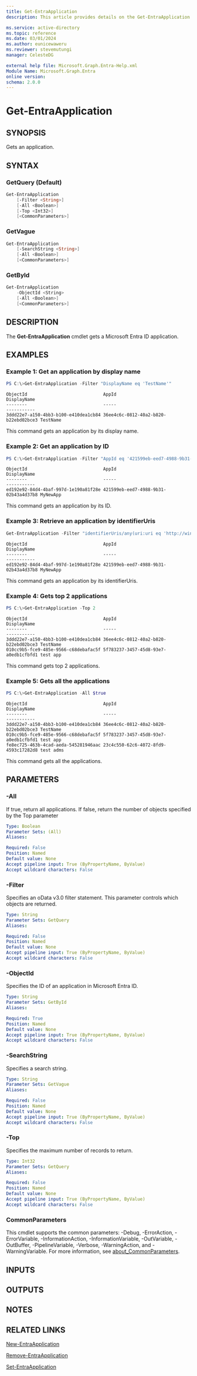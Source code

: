 ```yaml
---
title: Get-EntraApplication
description: This article provides details on the Get-EntraApplication command.

ms.service: active-directory
ms.topic: reference
ms.date: 03/01/2024
ms.author: eunicewaweru
ms.reviewer: stevemutungi
manager: CelesteDG

external help file: Microsoft.Graph.Entra-Help.xml
Module Name: Microsoft.Graph.Entra
online version:
schema: 2.0.0
---
```


# Get-EntraApplication

## SYNOPSIS
Gets an application.

## SYNTAX

### GetQuery (Default)
```powershell
Get-EntraApplication 
    [-Filter <String>] 
    [-All <Boolean>] 
    [-Top <Int32>] 
    [<CommonParameters>]
```

### GetVague
```powershell
Get-EntraApplication 
    [-SearchString <String>] 
    [-All <Boolean>] 
    [<CommonParameters>]
```

### GetById
```powershell
Get-EntraApplication 
    -ObjectId <String> 
    [-All <Boolean>] 
    [<CommonParameters>]
```

## DESCRIPTION
The **Get-EntraApplication** cmdlet gets a Microsoft Entra ID application.

## EXAMPLES

### Example 1: Get an application by display name
```powershell
PS C:\>Get-EntraApplication -Filter "DisplayName eq 'TestName'"
```

```output
ObjectId                             AppId                                DisplayName
--------                             -----                                -----------
3ddd22e7-a150-4bb3-b100-e410dea1cb84 36ee4c6c-0812-40a2-b820-b22ebd02bce3 TestName
```

This command gets an application by its display name.

### Example 2: Get an application by ID
```powershell
PS C:\>Get-EntraApplication -Filter "AppId eq '421599eb-eed7-4988-9b31-02b43a4d37b8'"
```

```output
ObjectId                             AppId                                DisplayName     
--------                             -----                                -----------
ed192e92-84d4-4baf-997d-1e190a81f28e 421599eb-eed7-4988-9b31-02b43a4d37b8 MyNewApp
```

This command gets an application by its ID.

### Example 3: Retrieve an application by identifierUris
```powershell
Get-EntraApplication -Filter "identifierUris/any(uri:uri eq 'http://wingtips.wingtiptoysonline.com')"
```

```output
ObjectId                             AppId                                DisplayName     
--------                             -----                                -----------
ed192e92-84d4-4baf-997d-1e190a81f28e 421599eb-eed7-4988-9b31-02b43a4d37b8 MyNewApp
```

This command gets an application by its identifierUris.

### Example 4: Gets top 2 applications
```powershell
PS C:\>Get-EntraApplication -Top 2
```

```output
ObjectId                             AppId                                DisplayName
--------                             -----                                -----------
3ddd22e7-a150-4bb3-b100-e410dea1cb84 36ee4c6c-0812-40a2-b820-b22ebd02bce3 TestName
010cc9b5-fce9-485e-9566-c68debafac5f 5f783237-3457-45d8-93e7-a0edb1cfbfd1 test app
```

This command gets top 2 applications.

### Example 5: Gets all the applications
```powershell
PS C:\>Get-EntraApplication -All $true
```

```output
ObjectId                             AppId                                DisplayName
--------                             -----                                -----------
3ddd22e7-a150-4bb3-b100-e410dea1cb84 36ee4c6c-0812-40a2-b820-b22ebd02bce3 TestName
010cc9b5-fce9-485e-9566-c68debafac5f 5f783237-3457-45d8-93e7-a0edb1cfbfd1 test app
fe8ec725-463b-4cad-aeda-545281946aac 23c4c550-62c6-4072-8fd9-4593c17282d8 test adms
```

This command gets all the applications.

## PARAMETERS

### -All
If true, return all applications.
If false, return the number of objects specified by the Top parameter

```yaml
Type: Boolean
Parameter Sets: (All)
Aliases:

Required: False
Position: Named
Default value: None
Accept pipeline input: True (ByPropertyName, ByValue)
Accept wildcard characters: False
```

### -Filter
Specifies an oData v3.0 filter statement.
This parameter controls which objects are returned.

```yaml
Type: String
Parameter Sets: GetQuery
Aliases:

Required: False
Position: Named
Default value: None
Accept pipeline input: True (ByPropertyName, ByValue)
Accept wildcard characters: False
```

### -ObjectId
Specifies the ID of an application in Microsoft Entra ID.

```yaml
Type: String
Parameter Sets: GetById
Aliases:

Required: True
Position: Named
Default value: None
Accept pipeline input: True (ByPropertyName, ByValue)
Accept wildcard characters: False
```

### -SearchString
Specifies a search string.

```yaml
Type: String
Parameter Sets: GetVague
Aliases:

Required: False
Position: Named
Default value: None
Accept pipeline input: True (ByPropertyName, ByValue)
Accept wildcard characters: False
```

### -Top
Specifies the maximum number of records to return.

```yaml
Type: Int32
Parameter Sets: GetQuery
Aliases:

Required: False
Position: Named
Default value: None
Accept pipeline input: True (ByPropertyName, ByValue)
Accept wildcard characters: False
```

### CommonParameters
This cmdlet supports the common parameters: -Debug, -ErrorAction, -ErrorVariable, -InformationAction, -InformationVariable, -OutVariable, -OutBuffer, -PipelineVariable, -Verbose, -WarningAction, and -WarningVariable. For more information, see [about_CommonParameters](http://go.microsoft.com/fwlink/?LinkID=113216).

## INPUTS

## OUTPUTS

## NOTES

## RELATED LINKS

[New-EntraApplication](New-EntraApplication.md)

[Remove-EntraApplication](Remove-EntraApplication.md)

[Set-EntraApplication](Set-EntraApplication.md)

